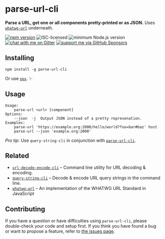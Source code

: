 # parse-url-cli

**Parse a URL, get one or all components pretty-printed or as JSON.** Uses [`whatwg-url`](https://github.com/jsdom/whatwg-url) underneath.

[![npm version](https://img.shields.io/npm/v/parse-url-cli.svg)](https://www.npmjs.com/package/parse-url-cli)
![ISC-licensed](https://img.shields.io/github/license/derhuerst/parse-url-cli.svg)
![minimum Node.js version](https://img.shields.io/node/v/parse-url-cli.svg)
[![chat with me on Gitter](https://img.shields.io/badge/chat%20with%20me-on%20gitter-512e92.svg)](https://gitter.im/derhuerst)
[![support me via GitHub Sponsors](https://img.shields.io/badge/support%20me-donate-fa7664.svg)](https://github.com/sponsors/derhuerst)


## Installing

```shell
npm install -g parse-url-cli
```

Or use [`npx`](https://npmjs.com/package/npx). ✨


## Usage

```
Usage:
    parse-url <url> [component]
Options:
	--json  -j  Output JSON instead of a pretty represenation.
Examples:
    parse-url 'https://example.org:2000/hello/world?foo=bar#baz' host
    parse-url --json 'example.org:2000'
```

*Pro tip:* Use `query-string-cli` in conjunction with [`parse-url-cli`](https://github.com/derhuerst/parse-url-cli).


## Related

- [`url-decode-encode-cli`](https://github.com/derhuerst/url-decode-encode-cli) – Command line utility for URL decoding & encoding.
- [`query-string-cli`](https://github.com/derhuerst/query-string-cli) – Decode & encode URL query strings in the command line.
- [`whatwg-url`](https://github.com/jsdom/whatwg-url) – An implementation of the WHATWG URL Standard in JavaScript


## Contributing

If you have a question or have difficulties using `parse-url-cli`, please double-check your code and setup first. If you think you have found a bug or want to propose a feature, refer to [the issues page](https://github.com/derhuerst/parse-url-cli/issues).
